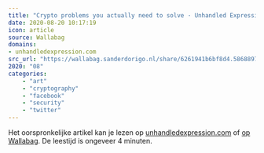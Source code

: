 ```yaml
---
title: "Crypto problems you actually need to solve · Unhandled Expression"
date: 2020-08-20 10:17:19
icon: article
source: Wallabag
domains:
- unhandledexpression.com
src_url: "https://wallabag.sanderdorigo.nl/share/6261941b6bf8d4.58688973"
2020: "08"
categories:
    - "art"
    - "cryptography"
    - "facebook"
    - "security"
    - "twitter"
---
```

Het oorspronkelijke artikel kan je lezen op [unhandledexpression.com](http://unhandledexpression.com/architecture/crypto/protocols/2015/10/01/crypto-problems-you-actually-need-to-solve.html) of [op Wallabag](https://wallabag.sanderdorigo.nl/share/6261941b6bf8d4.58688973). De leestijd is ongeveer 4 minuten.